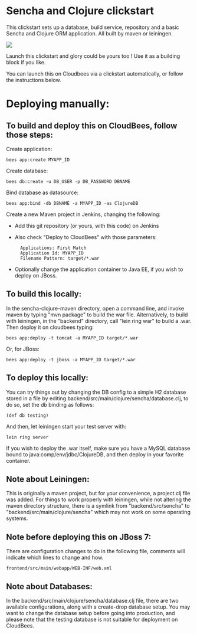 #  Sencha and Clojure clickstart

This clickstart sets up a database, build service, repository and a basic Sencha and Clojure ORM application.
All built by maven or leiningen. 

<a href="https://grandcentral.cloudbees.com/?CB_clickstart=https://raw.github.com/CloudBees-community/sencha-clojure-maven/master/clickstart.json"><img src="https://s3.amazonaws.com/cloudbees-downloads/clickstart/clickstart-now.png"/></a>

Launch this clickstart and glory could be yours too ! Use it as a building block if you like.

You can launch this on Cloudbees via a clickstart automatically, or follow the instructions below. 

# Deploying manually:

## To build and deploy this on CloudBees, follow those steps:

Create application:

    bees app:create MYAPP_ID

Create database:

    bees db:create -u DB_USER -p DB_PASSWORD DBNAME

Bind database as datasource:

    bees app:bind -db DBNAME -a MYAPP_ID -as ClojureDB

Create a new Maven project in Jenkins, changing the following:

* Add this git repository (or yours, with this code) on Jenkins
* Also check "Deploy to CloudBees" with those parameters:

        Applications: First Match
        Application Id: MYAPP_ID
        Filename Pattern: target/*.war

* Optionally change the application container to Java EE, if you wish to deploy on JBoss. 

## To build this locally:

In the sencha-clojure-maven directory, open a command line, and invoke maven by typing "mvn package" to build the war file.
Alternatively, to build with leiningen, in the "backend" directory, call "lein ring war" to build a .war.
Then deploy it on cloudbees typing:

    bees app:deploy -t tomcat -a MYAPP_ID target/*.war

Or, for JBoss:

    bees app:deploy -t jboss -a MYAPP_ID target/*.war

## To deploy this locally:

You can try things out by changing the DB config to a simple H2 database stored in a file by editing backend/src/main/clojure/sencha/database.clj, to do so, set the db binding as follows:

    (def db testing)
    
And then, let leiningen start your test server with:

    lein ring server

If you wish to deploy the .war itself, make sure you have a MySQL database bound to java:comp/env/jdbc/ClojureDB, and then deploy in your favorite container.

## Note about Leiningen:

This is originally a maven project, but for your convenience, a project.clj file was added. For things to work properly with leiningen, while not altering the maven directory structure, there is a symlink from "backend/src/sencha" to "backend/src/main/clojure/sencha" which may not work on some operating systems.

## Note before deploying this on JBoss 7:

There are configuration changes to do in the following file, comments will indicate which lines to change and how.

    frontend/src/main/webapp/WEB-INF/web.xml
    
## Note about Databases:

In the backend/src/main/clojure/sencha/database.clj file, there are two available configurations, along with a create-drop database setup. You may want to change the database setup before going into production, and please note that the testing database is not suitable for deployment on CloudBees.
